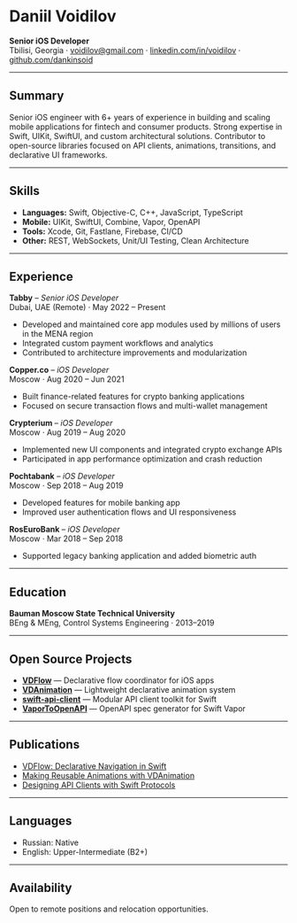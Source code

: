 # Daniil Voidilov

**Senior iOS Developer**  
Tbilisi, Georgia · [voidilov@gmail.com](mailto:voidilov@gmail.com) · [linkedin.com/in/voidilov](https://linkedin.com/in/voidilov) · [github.com/dankinsoid](https://github.com/dankinsoid)

---

## Summary

Senior iOS engineer with 6+ years of experience in building and scaling mobile applications for fintech and consumer products. Strong expertise in Swift, UIKit, SwiftUI, and custom architectural solutions. Contributor to open-source libraries focused on API clients, animations, transitions, and declarative UI frameworks.

---

## Skills

- **Languages:** Swift, Objective-C, C++, JavaScript, TypeScript
- **Mobile:** UIKit, SwiftUI, Combine, Vapor, OpenAPI
- **Tools:** Xcode, Git, Fastlane, Firebase, CI/CD
- **Other:** REST, WebSockets, Unit/UI Testing, Clean Architecture

---

## Experience

**Tabby** – *Senior iOS Developer*  
Dubai, UAE (Remote) · May 2022 – Present  
- Developed and maintained core app modules used by millions of users in the MENA region  
- Integrated custom payment workflows and analytics  
- Contributed to architecture improvements and modularization

**Copper.co** – *iOS Developer*  
Moscow · Aug 2020 – Jun 2021  
- Built finance-related features for crypto banking applications  
- Focused on secure transaction flows and multi-wallet management

**Crypterium** – *iOS Developer*  
Moscow · Aug 2019 – Aug 2020  
- Implemented new UI components and integrated crypto exchange APIs  
- Participated in app performance optimization and crash reduction

**Pochtabank** – *iOS Developer*  
Moscow · Sep 2018 – Aug 2019  
- Developed features for mobile banking app  
- Improved user authentication flows and UI responsiveness

**RosEuroBank** – *iOS Developer*  
Moscow · Mar 2018 – Sep 2018  
- Supported legacy banking application and added biometric auth

---

## Education

**Bauman Moscow State Technical University**  
BEng & MEng, Control Systems Engineering · 2013–2019

---

## Open Source Projects

- **[VDFlow](https://github.com/dankinsoid/VDFlow)** — Declarative flow coordinator for iOS apps  
- **[VDAnimation](https://github.com/dankinsoid/VDAnimation)** — Lightweight declarative animation system  
- **[swift-api-client](https://github.com/dankinsoid/swift-api-client)** — Modular API client toolkit for Swift  
- **[VaporToOpenAPI](https://github.com/dankinsoid/VaporToOpenAPI)** — OpenAPI spec generator for Swift Vapor

---

## Publications

- [VDFlow: Declarative Navigation in Swift](https://medium.com/@voidilov/...)  
- [Making Reusable Animations with VDAnimation](https://medium.com/@voidilov/...)  
- [Designing API Clients with Swift Protocols](https://medium.com/@voidilov/...)

---

## Languages

- Russian: Native  
- English: Upper-Intermediate (B2+)

---

## Availability

Open to remote positions and relocation opportunities.  
